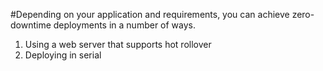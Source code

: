 #Depending on your application and requirements, you can achieve zero-downtime deployments in a number of ways.

1.  Using a web server that supports hot rollover
2.  Deploying in serial
